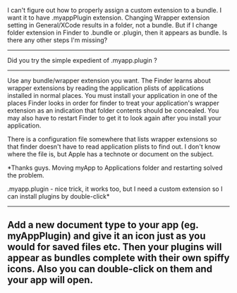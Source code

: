 

I can't figure out how to properly assign a custom extension to a bundle. I want it to have .myappPlugin extension. Changing Wrapper extension setting in General/XCode results in a folder, not a bundle. But if I change folder extension in Finder to .bundle or .plugin, then it appears as bundle.
Is there any other steps I'm missing?

----

Did you try the simple expedient of .myapp.plugin ?

----

Use any bundle/wrapper extension you want.  The Finder learns about wrapper extensions by reading the application plists of applications installed in normal places.  You must install your application in one of the places Finder looks in order for finder to treat your application's wrapper extension as an indication that folder contents should be concealed.  You may also have to restart Finder to get it to look again after you install your application.

There is a configuration file somewhere that lists wrapper extensions so that finder doesn't have to read application plists to find out.  I don't know where the file is, but Apple has a technote or document on the subject.

*Thanks guys. Moving myApp to Applications folder and restarting solved the problem.

.myapp.plugin - nice trick, it works too, but I need a custom extension so I can install plugins by double-click*

----
Add a new document type to your app (eg. myAppPlugin) and give it an icon just as you would for saved files etc. Then your plugins will appear as bundles complete with their own spiffy icons. Also you can double-click on them and your app will open.
----